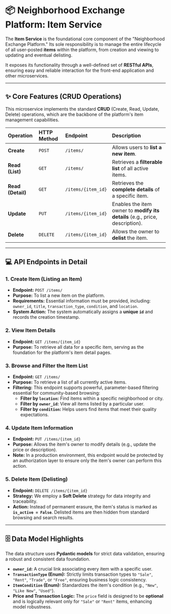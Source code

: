 # 📦 Neighborhood Exchange Platform: Item Service

The **Item Service** is the foundational core component of the "Neighborhood Exchange Platform." Its sole responsibility is to manage the entire lifecycle of all user-posted **items** within the platform, from creation and viewing to updating and eventual delisting.

It exposes its functionality through a well-defined set of **RESTful APIs**, ensuring easy and reliable interaction for the front-end application and other microservices.

---

## ✨ Core Features (CRUD Operations)

This microservice implements the standard **CRUD** (Create, Read, Update, Delete) operations, which are the backbone of the platform's item management capabilities.

| Operation | HTTP Method | Endpoint | Description |
| :--- | :--- | :--- | :--- |
| **Create** | `POST` | `/items/` | Allows users to **list a new item**. |
| **Read (List)** | `GET` | `/items/` | Retrieves a **filterable list** of all active items. |
| **Read (Detail)** | `GET` | `/items/{item_id}` | Retrieves the **complete details** of a specific item. |
| **Update** | `PUT` | `/items/{item_id}` | Enables the item owner to **modify its details** (e.g., price, description). |
| **Delete** | `DELETE` | `/items/{item_id}` | Allows the owner to **delist** the item. |

---

## 💻 API Endpoints in Detail

### 1. Create Item (Listing an Item)

* **Endpoint:** `POST /items/`
* **Purpose:** To list a new item on the platform.
* **Requirements:** Essential information must be provided, including: `owner_id`, `title`, `transaction_type`, `condition`, and `location`.
* **System Action:** The system automatically assigns a **unique `id`** and records the creation timestamp.

### 2. View Item Details

* **Endpoint:** `GET /items/{item_id}`
* **Purpose:** To retrieve all data for a specific item, serving as the foundation for the platform's item detail pages.

### 3. Browse and Filter the Item List

* **Endpoint:** `GET /items/`
* **Purpose:** To retrieve a list of all currently active items.
* **Filtering:** This endpoint supports powerful, parameter-based filtering essential for community-based browsing:
    * **Filter by `location`:** Find items within a specific neighborhood or city.
    * **Filter by `owner_id`:** View all items listed by a particular user.
    * **Filter by `condition`:** Helps users find items that meet their quality expectations.

### 4. Update Item Information

* **Endpoint:** `PUT /items/{item_id}`
* **Purpose:** Allows the item's owner to modify details (e.g., update the price or description).
* **Note:** In a production environment, this endpoint would be protected by an authorization layer to ensure only the item's owner can perform this action.

### 5. Delete Item (Delisting)

* **Endpoint:** `DELETE /items/{item_id}`
* **Strategy:** We employ a **Soft Delete** strategy for data integrity and traceability.
* **Action:** Instead of permanent erasure, the item's status is marked as **`is_active = False`**. Delisted items are then hidden from standard browsing and search results.

---

## 🗄️ Data Model Highlights

The data structure uses **Pydantic models** for strict data validation, ensuring a robust and consistent data foundation.

* **`owner_id`:** A crucial link associating every item with a specific user.
* **`TransactionType` (Enum):** Strictly limits transaction types to `"Sale"`, `"Rent"`, `"Trade"`, or `"Free"`, ensuring business logic consistency.
* **`ItemCondition` (Enum):** Standardizes the item's condition (e.g., `"New"`, `"Like New"`, `"Used"`).
* **Price and Transaction Logic:** The `price` field is designed to be **optional** and is logically relevant only for `"Sale"` or `"Rent"` items, enhancing model robustness.
